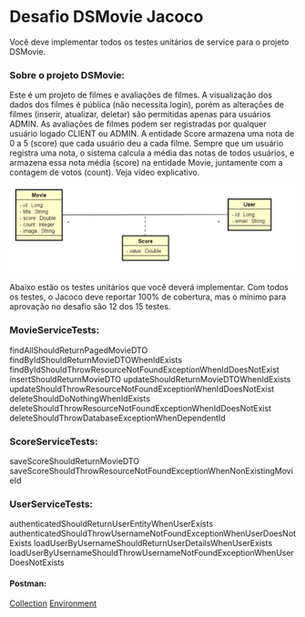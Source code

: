 # Desafio DSMovie Jacoco
Você deve implementar todos os testes unitários de service para o projeto DSMovie.

### Sobre o projeto DSMovie:
Este é um projeto de filmes e avaliações de filmes. A visualização dos dados dos filmes é pública (não necessita login), porém as alterações de filmes (inserir, atualizar, deletar) são permitidas apenas para usuários ADMIN. As avaliações de filmes podem ser registradas por qualquer usuário logado CLIENT ou ADMIN. A entidade Score armazena uma nota de 0 a 5 (score) que cada usuário deu a cada filme. Sempre que um usuário registra uma nota, o sistema calcula a média das notas de todos usuários, e armazena essa nota média (score) na entidade Movie, juntamente com a contagem de votos (count).  Veja vídeo explicativo.

![alt text](resources/classDiagram.png)

Abaixo estão os testes unitários que você deverá implementar. Com todos os testes, o Jacoco deve reportar 100% de cobertura, mas o mínimo para aprovação no desafio são 12 dos 15 testes.

### MovieServiceTests:
findAllShouldReturnPagedMovieDTO
findByIdShouldReturnMovieDTOWhenIdExists
findByIdShouldThrowResourceNotFoundExceptionWhenIdDoesNotExist
insertShouldReturnMovieDTO
updateShouldReturnMovieDTOWhenIdExists
updateShouldThrowResourceNotFoundExceptionWhenIdDoesNotExist
deleteShouldDoNothingWhenIdExists
deleteShouldThrowResourceNotFoundExceptionWhenIdDoesNotExist
deleteShouldThrowDatabaseExceptionWhenDependentId

### ScoreServiceTests:
saveScoreShouldReturnMovieDTO
saveScoreShouldThrowResourceNotFoundExceptionWhenNonExistingMovieId

### UserServiceTests:
authenticatedShouldReturnUserEntityWhenUserExists
authenticatedShouldThrowUsernameNotFoundExceptionWhenUserDoesNotExists
loadUserByUsernameShouldReturnUserDetailsWhenUserExists
loadUserByUsernameShouldThrowUsernameNotFoundExceptionWhenUserDoesNotExists


#### Postman:
[Collection](<resources/Desafio DSMovie Jacoco.postman_collection.json>)
[Environment](resources/DSMovie.postman_environment.json)